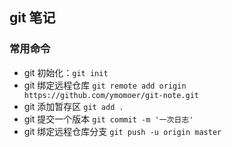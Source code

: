 ## git 笔记

### 常用命令

- git 初始化：`git init`
- git 绑定远程仓库 `git remote add origin https://github.com/ymomoer/git-note.git`
- git 添加暂存区 `git add .`
- git 提交一个版本 `git commit -m '一次日志'`
- git 绑定远程仓库分支 `git push -u origin master`
